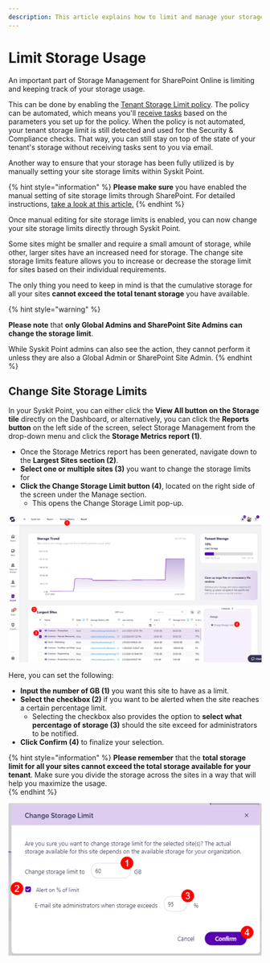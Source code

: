 ```yaml
---
description: This article explains how to limit and manage your storage usage through Syskit Point.
---
```


# Limit Storage Usage

An important part of Storage Management for SharePoint Online is limiting and keeping track of your storage usage.

This can be done by enabling the [Tenant Storage Limit policy](../governance-and-automation/automated-workflows/tenant-storage-admin.md). The policy can be automated, which means you'll [receive tasks](../point-collaborators/resolve-governance-tasks/tenant-storage-limit.md) based on the parameters you set up for the policy. When the policy is not automated, your tenant storage limit is still detected and used for the Security & Compliance checks. That way, you can still stay on top of the state of your tenant's storage without receiving tasks sent to you via email. 

Another way to ensure that your storage has been fully utilized is by manually setting your site storage limits within Syskit Point.

{% hint style="information" %}
**Please make sure** you have enabled the manual setting of site storage limits through SharePoint. For detailed instructions, [take a look at this article.](../faq/site-storage-limits.md)
{% endhint %}

Once manual editing for site storage limits is enabled, you can now change your site storage limits directly through Syskit Point.

Some sites might be smaller and require a small amount of storage, while other, larger sites have an increased need for storage. The change site storage limits feature allows you to increase or decrease the storage limit for sites based on their individual requirements.

The only thing you need to keep in mind is that the cumulative storage for all your sites **cannot exceed the total tenant storage** you have available. 

{% hint style="warning" %}

**Please note** that **only Global Admins and SharePoint Site Admins can change the storage limit**. 

While Syskit Point admins can also see the action, they cannot perform it unless they are also a Global Admin or SharePoint Site Admin.
{% endhint %}

## Change Site Storage Limits

In your Syskit Point, you can either click the **View All button on the Storage tile** directly on the Dashboard, or alternatively, you can click the **Reports button** on the left side of the screen, select Storage Management from the drop-down menu and click the **Storage Metrics report (1)**. 

 * Once the Storage Metrics report has been generated, navigate down to the **Largest Sites section (2)**. 
 * **Select one or multiple sites (3)** you want to change the storage limits for 
 * **Click the Change Storage Limit button (4)**, located on the right side of the screen under the Manage section.
   * This opens the Change Storage Limit pop-up. 

![Storage Metrics Report - Site Limits](../.gitbook/assets/limit-storage-usage-site.png)

Here, you can set the following:

 * **Input the number of GB (1)** you want this site to have as a limit.
 * **Select the checkbox (2)** if you want to be alerted when the site reaches a certain percentage limit.
   * Selecting the checkbox also provides the option to **select what percentage of storage (3)** should the site exceed for administrators to be notified. 
 * **Click Confirm (4)** to finalize your selection.

 
{% hint style="information" %}
**Please remember** that the **total storage limit for all your sites cannot exceed the total storage available for your tenant**. Make sure you divide the storage across the sites in a way that will help you maximize the usage.  
{% endhint %}

![Change Site Limit](../.gitbook/assets/limit-storage-usage-site-change.png)


